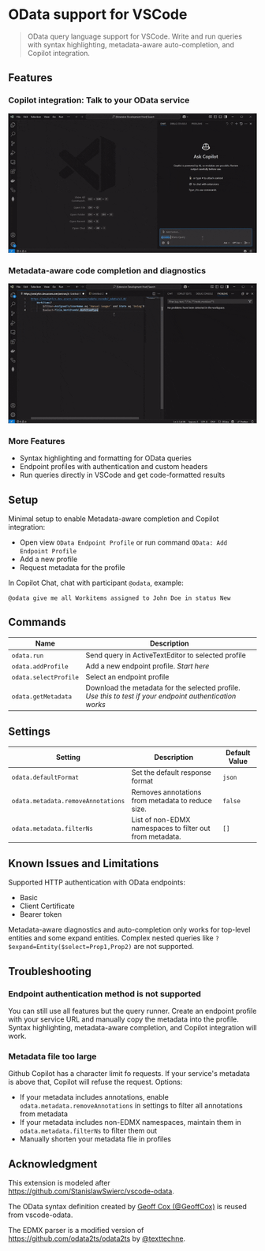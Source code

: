 # OData support for VSCode

> OData query language support for VSCode. Write and run queries with syntax highlighting, metadata-aware auto-completion, and Copilot integration.

## Features

### Copilot integration: Talk to your OData service

![Copilot Integration](assets/copilot-sicle.gif)

### Metadata-aware code completion and diagnostics
![Copilot Integration](assets/diagnostics-sicle.gif)

### More Features
- Syntax highlighting and formatting for OData queries
- Endpoint profiles with authentication and custom headers
- Run queries directly in VSCode and get code-formatted results

## Setup

Minimal setup to enable Metadata-aware completion and Copilot integration:
- Open view `OData Endpoint Profile` or run command `OData: Add Endpoint Profile`
- Add a new profile
- Request metadata for the profile

In Copilot Chat, chat with participant `@odata`, example: 

```
@odata give me all Workitems assigned to John Doe in status New
```

## Commands

| Name | Description |
| ----- | ----- |
| `odata.run`          | Send query in ActiveTextEditor to selected profile  |
| `odata.addProfile` | Add a new endpoint profile. _Start here_ |
| `odata.selectProfile` | Select an endpoint profile |
| `odata.getMetadata` | Download the metadata for the selected profile. _Use this to test if your endpoint authentication works_ |

## Settings

| Setting                        | Description                                                                                  | Default Value |
|--------------------------------|----------------------------------------------------------------------------------------------|---------------|
| `odata.defaultFormat`          | Set the default response format | `json`       |
| `odata.metadata.removeAnnotations` | Removes annotations from metadata to reduce size. | `false`       |
| `odata.metadata.filterNs`      | List of non-EDMX namespaces to filter out from metadata.  | `[]`          |



## Known Issues and Limitations

Supported HTTP authentication with OData endpoints: 
- Basic
- Client Certificate
- Bearer token

Metadata-aware diagnostics and auto-completion only works for top-level entities and some expand entities. Complex nested queries like `?$expand=Entity($select=Prop1,Prop2)` are not supported. 

## Troubleshooting

### Endpoint authentication method is not supported

You can still use all features but the query runner. Create an endpoint profile with your service URL and manually copy the metadata into the profile. Syntax highlighting, metadata-aware completion, and Copilot integration will work. 

### Metadata file too large

Github Copilot has a character limit fo requests. If your service's metadata is above that, Copilot will refuse the request. Options:
- If your metadata includes annotations, enable `odata.metadata.removeAnnotations` in settings to filter all annotations from metadata
- If your metadata includes non-EDMX namespaces, maintain them in `odata.metadata.filterNs` to filter them out
- Manually shorten your metadata file in profiles

## Acknowledgment

This extension is modeled after https://github.com/StanislawSwierc/vscode-odata.

The OData syntax definition created by [Geoff Cox (@GeoffCox)](https://github.com/GeoffCox) is reused from vscode-odata. 


The EDMX parser is a modified version of https://github.com/odata2ts/odata2ts by [@texttechne](https://github.com/texttechne).